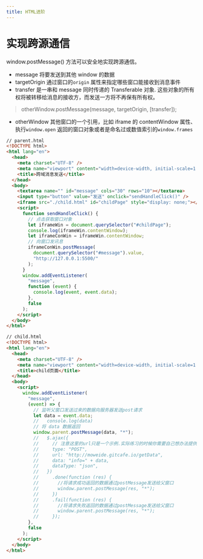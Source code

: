 ```yaml
---
title: HTML进阶
---
```


# 实现跨源通信
window.postMessage() 方法可以安全地实现跨源通信。

- message 将要发送到其他 window 的数据
- targetOrigin 通过窗口的`origin` 属性来指定哪些窗口能接收到消息事件
- transfer 是一串和 message 同时传递的 Transferable 对象. 这些对象的所有权将被转移给消息的接收方，而发送一方将不再保有所有权。

> otherWindow.postMessage(message, targetOrigin, [transfer]);

- otherWindow 其他窗口的一个引用，比如 iframe 的 contentWindow 属性、执行`window.open` 返回的窗口对象或者是命名过或数值索引的`window.frames`

```html
// parent.html
<!DOCTYPE html>
<html lang="en">
  <head>
    <meta charset="UTF-8" />
    <meta name="viewport" content="width=device-width, initial-scale=1.0" />
    <title>跨域消息发送</title>
  </head>
  <body>
    <textarea name="" id="message" cols="30" rows="10"></textarea>
    <input type="button" value="发送" onclick="sendHandleClick()" />
    <iframe src="./child.html" id="childPage" style="display: none;"></iframe>
    <script>
      function sendHandleClick() {
        // 点击获取窗口对象
        let iframeWin = document.querySelector("#childPage");
        console.log(iframeWin.contentWindow);
        let iframeConWin = iframeWin.contentWindow;
        // 向窗口发讯息
        iframeConWin.postMessage(
          document.querySelector("#message").value,
          "http://127.0.0.1:5500/"
        );
      }
      window.addEventListener(
        "message",
        function (event) {
          console.log(event, event.data);
        },
        false
      );
    </script>
  </body>
</html>

```

```html
// child.html
<!DOCTYPE html>
<html lang="en">
  <head>
    <meta charset="UTF-8" />
    <meta name="viewport" content="width=device-width, initial-scale=1.0" />
    <title>child页面</title>
  </head>
  <body>
    <script>
      window.addEventListener(
        "message",
        (event) => {
          // 监听父窗口发送过来的数据向服务器发送post请求
          let data = event.data;
          //   console.log(data)
          // 将 data 数据返回
          window.parent.postMessage(data, "*");
          //   $.ajax({
          //     // 注意这里的url只是一个示例.实际练习的时候你需要自己想办法提供一个后台接口
          //     type: "POST",
          //     url: "http://moweide.gitcafe.io/getData",
          //     data: "info=" + data,
          //     dataType: "json",
          //   })
          //     .done(function (res) {
          //       //将请求成功返回的数据通过postMessage发送给父窗口
          //       window.parent.postMessage(res, "*");
          //     })
          //     .fail(function (res) {
          //       //将请求失败返回的数据通过postMessage发送给父窗口
          //       window.parent.postMessage(res, "*");
          //     });
        },
        false
      );
    </script>
  </body>
</html>

```